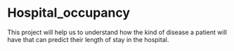 # Hospital_occupancy
This project will help us to understand how the kind of disease a patient will have that can predict their length of stay in the hospital.
